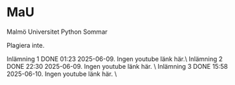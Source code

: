 # MaU

Malmö Universitet Python Sommar

Plagiera inte. 

Inlämning 1 DONE 01:23 2025-06-09. Ingen youtube länk här.\\
Inlämning 2 DONE 22:30 2025-06-09. Ingen youtube länk här. \\
Inlämning 3 DONE 15:58 2025-06-10. Ingen youtube länk här. \\

